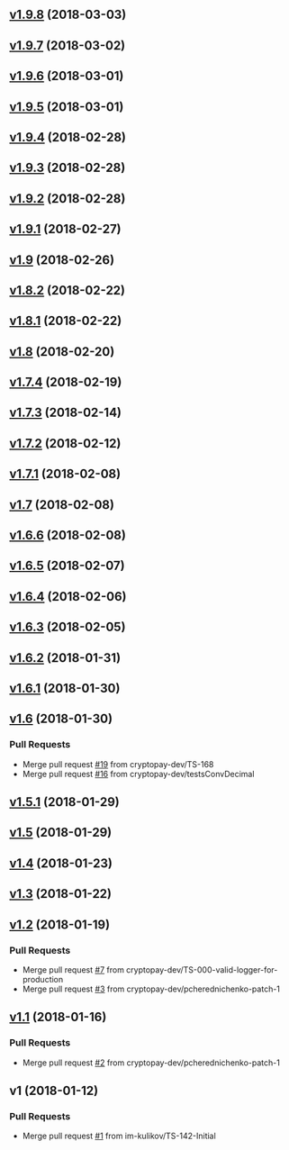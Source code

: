 
<a name="v1.9.8"></a>
## [v1.9.8](https://github.com/cryptopay-dev/yaga/compare/v1.9.7...v1.9.8) (2018-03-03)


<a name="v1.9.7"></a>
## [v1.9.7](https://github.com/cryptopay-dev/yaga/compare/v1.9.6...v1.9.7) (2018-03-02)


<a name="v1.9.6"></a>
## [v1.9.6](https://github.com/cryptopay-dev/yaga/compare/v1.9.5...v1.9.6) (2018-03-01)


<a name="v1.9.5"></a>
## [v1.9.5](https://github.com/cryptopay-dev/yaga/compare/v1.9.4...v1.9.5) (2018-03-01)


<a name="v1.9.4"></a>
## [v1.9.4](https://github.com/cryptopay-dev/yaga/compare/v1.9.3...v1.9.4) (2018-02-28)


<a name="v1.9.3"></a>
## [v1.9.3](https://github.com/cryptopay-dev/yaga/compare/v1.9.2...v1.9.3) (2018-02-28)


<a name="v1.9.2"></a>
## [v1.9.2](https://github.com/cryptopay-dev/yaga/compare/v1.9.1...v1.9.2) (2018-02-28)


<a name="v1.9.1"></a>
## [v1.9.1](https://github.com/cryptopay-dev/yaga/compare/v1.9...v1.9.1) (2018-02-27)


<a name="v1.9"></a>
## [v1.9](https://github.com/cryptopay-dev/yaga/compare/v1.8.2...v1.9) (2018-02-26)


<a name="v1.8.2"></a>
## [v1.8.2](https://github.com/cryptopay-dev/yaga/compare/v1.8.1...v1.8.2) (2018-02-22)


<a name="v1.8.1"></a>
## [v1.8.1](https://github.com/cryptopay-dev/yaga/compare/v1.8...v1.8.1) (2018-02-22)


<a name="v1.8"></a>
## [v1.8](https://github.com/cryptopay-dev/yaga/compare/v1.7.4...v1.8) (2018-02-20)


<a name="v1.7.4"></a>
## [v1.7.4](https://github.com/cryptopay-dev/yaga/compare/v1.7.3...v1.7.4) (2018-02-19)


<a name="v1.7.3"></a>
## [v1.7.3](https://github.com/cryptopay-dev/yaga/compare/v1.7.2...v1.7.3) (2018-02-14)


<a name="v1.7.2"></a>
## [v1.7.2](https://github.com/cryptopay-dev/yaga/compare/v1.7.1...v1.7.2) (2018-02-12)


<a name="v1.7.1"></a>
## [v1.7.1](https://github.com/cryptopay-dev/yaga/compare/v1.7...v1.7.1) (2018-02-08)


<a name="v1.7"></a>
## [v1.7](https://github.com/cryptopay-dev/yaga/compare/v1.6.6...v1.7) (2018-02-08)


<a name="v1.6.6"></a>
## [v1.6.6](https://github.com/cryptopay-dev/yaga/compare/v1.6.5...v1.6.6) (2018-02-08)


<a name="v1.6.5"></a>
## [v1.6.5](https://github.com/cryptopay-dev/yaga/compare/v1.6.4...v1.6.5) (2018-02-07)


<a name="v1.6.4"></a>
## [v1.6.4](https://github.com/cryptopay-dev/yaga/compare/v1.6.3...v1.6.4) (2018-02-06)


<a name="v1.6.3"></a>
## [v1.6.3](https://github.com/cryptopay-dev/yaga/compare/v1.6.2...v1.6.3) (2018-02-05)


<a name="v1.6.2"></a>
## [v1.6.2](https://github.com/cryptopay-dev/yaga/compare/v1.6.1...v1.6.2) (2018-01-31)


<a name="v1.6.1"></a>
## [v1.6.1](https://github.com/cryptopay-dev/yaga/compare/v1.6...v1.6.1) (2018-01-30)


<a name="v1.6"></a>
## [v1.6](https://github.com/cryptopay-dev/yaga/compare/v1.5.1...v1.6) (2018-01-30)

### Pull Requests

* Merge pull request [#19](https://github.com/cryptopay-dev/yaga/issues/19) from cryptopay-dev/TS-168
* Merge pull request [#16](https://github.com/cryptopay-dev/yaga/issues/16) from cryptopay-dev/testsConvDecimal


<a name="v1.5.1"></a>
## [v1.5.1](https://github.com/cryptopay-dev/yaga/compare/v1.5...v1.5.1) (2018-01-29)


<a name="v1.5"></a>
## [v1.5](https://github.com/cryptopay-dev/yaga/compare/v1.4...v1.5) (2018-01-29)


<a name="v1.4"></a>
## [v1.4](https://github.com/cryptopay-dev/yaga/compare/v1.3...v1.4) (2018-01-23)


<a name="v1.3"></a>
## [v1.3](https://github.com/cryptopay-dev/yaga/compare/v1.2...v1.3) (2018-01-22)


<a name="v1.2"></a>
## [v1.2](https://github.com/cryptopay-dev/yaga/compare/v1.1...v1.2) (2018-01-19)

### Pull Requests

* Merge pull request [#7](https://github.com/cryptopay-dev/yaga/issues/7) from cryptopay-dev/TS-000-valid-logger-for-production
* Merge pull request [#3](https://github.com/cryptopay-dev/yaga/issues/3) from cryptopay-dev/pcherednichenko-patch-1


<a name="v1.1"></a>
## [v1.1](https://github.com/cryptopay-dev/yaga/compare/v1...v1.1) (2018-01-16)

### Pull Requests

* Merge pull request [#2](https://github.com/cryptopay-dev/yaga/issues/2) from cryptopay-dev/pcherednichenko-patch-1


<a name="v1"></a>
## v1 (2018-01-12)

### Pull Requests

* Merge pull request [#1](https://github.com/cryptopay-dev/yaga/issues/1) from im-kulikov/TS-142-Initial

